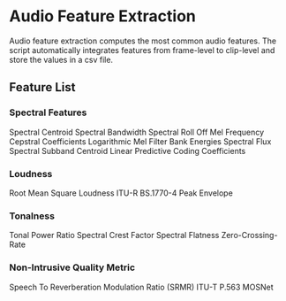 # Audio Feature Extraction
Audio feature extraction computes the most common audio features. The script automatically integrates features from frame-level to clip-level and store the values in a csv file. 

## Feature List

### Spectral Features
Spectral Centroid
Spectral Bandwidth
Spectral Roll Off
Mel Frequency Cepstral Coefficients
Logarithmic Mel Filter Bank Energies
Spectral Flux
Spectral Subband Centroid
Linear Predictive Coding Coefficients

### Loudness
Root Mean Square
Loudness ITU-R BS.1770-4
Peak Envelope

### Tonalness
Tonal Power Ratio
Spectral Crest Factor
Spectral Flatness
Zero-Crossing-Rate

### Non-Intrusive Quality Metric
Speech To Reverberation Modulation Ratio (SRMR)
ITU-T P.563
MOSNet
